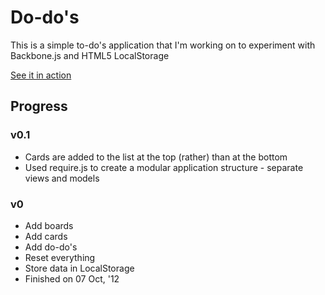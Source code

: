 # Do-do's
This is a simple to-do's application that I'm working on to experiment with Backbone.js and HTML5 LocalStorage

[See it in action](http://maheshj.com:48389)

## Progress

### v0.1

* Cards are added to the list at the top (rather) than at the bottom
* Used require.js to create a modular application structure - separate views and models

### v0

* Add boards
* Add cards
* Add do-do's
* Reset everything
* Store data in LocalStorage
* Finished on 07 Oct, '12
